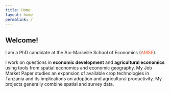 ```yaml
---
title: Home
layout: home
permalink: /
---
```


## Welcome! 

I am a PhD candidate at the Aix-Marseille School of Economics ([AMSE]).

<p> I work on questions in <strong>economic development</strong> and <strong>agricultural economics</strong> using tools from spatial economics and economic geography. My Job Market Paper studies an expansion of available crop technologies in Tanzania and its implications on adoption and agricultural productivity. My projects generally combine spatial and survey data. </p>

[AMSE]: [https://just-the-docs.github.io/just-the-docs/](https://www.amse-aixmarseille.fr/en)

<style>
  a {
      color: #FF5733; /* Your link color */
      text-decoration: none; /* Optional: removes underline */
  }

  a:hover {
      color: #C70039; /* Hover color */
  }
</style>
